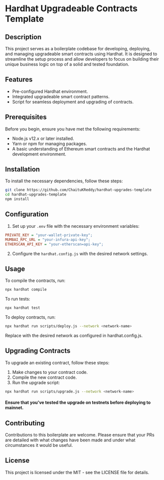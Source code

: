 # Hardhat Upgradeable Contracts Template

## Description

This project serves as a boilerplate codebase for developing, deploying, and managing upgradeable smart contracts using Hardhat. It is designed to streamline the setup process and allow developers to focus on building their unique business logic on top of a solid and tested foundation.

## Features

- Pre-configured Hardhat environment.
- Integrated upgradeable smart contract patterns.
- Script for seamless deployment and upgrading of contracts.

## Prerequisites

Before you begin, ensure you have met the following requirements:

- Node.js v12.x or later installed.
- Yarn or npm for managing packages.
- A basic understanding of Ethereum smart contracts and the Hardhat development environment.

## Installation

To install the necessary dependencies, follow these steps:

```bash
git clone https://github.com/ChaituKReddy/hardhat-upgrades-template
cd hardhat-upgrades-template
npm install
```

## Configuration

1. Set up your `.env` file with the necessary environment variables:

```ini
PRIVATE_KEY = "your-wallet-private-key";
MUMBAI_RPC_URL = "your-infura-api-key";
ETHERSCAN_API_KEY = "your-etherscan=api-key";
```

2. Configure the `hardhat.config.js` with the desired network settings.

## Usage

To compile the contracts, run:

```bash
npx hardhat compile
```

To run tests:

```bash
npx hardhat test
```

To deploy contracts, run:

```bash
npx hardhat run scripts/deploy.js --network <network-name>
```

Replace <network-name> with the desired network as configured in hardhat.config.js.

## Upgrading Contracts

To upgrade an existing contract, follow these steps:

1. Make changes to your contract code.
2. Compile the new contract code.
3. Run the upgrade script:

```bash
npx hardhat run scripts/upgrade.js --network <network-name>
```

#### Ensure that you've tested the upgrade on testnets before deploying to mainnet.

## Contributing

Contributions to this boilerplate are welcome. Please ensure that your PRs are detailed with what changes have been made and under what circumstances it would be useful.

## License

This project is licensed under the MIT - see the LICENSE file for details.
